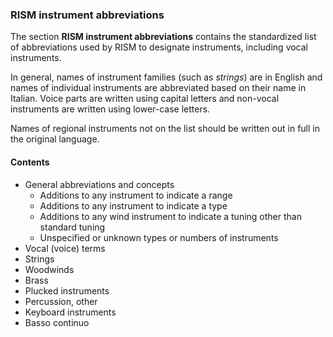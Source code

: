 <jointfile>

### RISM instrument abbreviations

The section **RISM instrument abbreviations** contains the standardized list of abbreviations used by RISM to designate instruments, including vocal instruments.

In general, names of instrument families (such as _strings_) are in English and names of individual instruments are abbreviated based on their name in Italian. Voice parts are written using capital letters and non-vocal instruments are written using lower-case letters.

Names of regional instruments not on the list should be written out in full in the original language.      

#### Contents  

- General abbreviations and concepts
  - Additions to any instrument to indicate a range
  - Additions to any instrument to indicate a type
  - Additions to any wind instrument to indicate a tuning other than standard tuning
  - Unspecified or unknown types or numbers of instruments
- Vocal (voice) terms
- Strings
- Woodwinds
- Brass
- Plucked instruments
- Percussion, other
- Keyboard instruments
- Basso continuo
